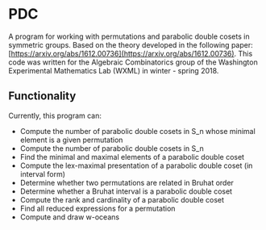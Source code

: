 # PDC

A program for working with permutations and parabolic double cosets in symmetric groups. Based on the theory developed in the following paper: [https://arxiv.org/abs/1612.00736](https://arxiv.org/abs/1612.00736). This code was written for the Algebraic Combinatorics group of the Washington Experimental Mathematics Lab (WXML) in winter - spring 2018.

## Functionality

Currently, this program can:

* Compute the number of parabolic double cosets in S_n whose minimal element is a given permutation
* Compute the number of parabolic double cosets in S_n
* Find the minimal and maximal elements of a parabolic double coset
* Compute the lex-maximal presentation of a parabolic double coset (in interval form)
* Determine whether two permutations are related in Bruhat order
* Determine whether a Bruhat interval is a parabolic double coset
* Compute the rank and cardinality of a parabolic double coset
* Find all reduced expressions for a permutation
* Compute and draw w-oceans
